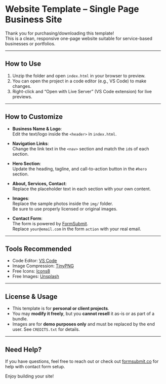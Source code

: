 # Website Template – Single Page Business Site

Thank you for purchasing/downloading this template!  
This is a clean, responsive one-page website suitable for service-based businesses or portfolios.

---

##  How to Use

1. Unzip the folder and open `index.html` in your browser to preview.
2. You can open the project in a code editor (e.g., VS Code) to make changes.
3. Right-click and “Open with Live Server” (VS Code extension) for live previews.

---

##  How to Customize

- **Business Name & Logo**:  
  Edit the text/logo inside the `<header>` in `index.html`.

- **Navigation Links**:  
  Change the link text in the `<nav>` section and match the `id`s of each section.

- **Hero Section**:  
  Update the heading, tagline, and call-to-action button in the `#hero` section.

- **About, Services, Contact**:  
  Replace the placeholder text in each section with your own content.

- **Images**:  
  Replace the sample photos inside the `img/` folder.  
  Be sure to use properly licensed or original images.

- **Contact Form**:  
  The form is powered by [FormSubmit](https://formsubmit.co).  
  Replace `your@email.com` in the form `action` with your real email.

---

##  Tools Recommended

- Code Editor: [VS Code](https://code.visualstudio.com/)
- Image Compression: [TinyPNG](https://tinypng.com/)
- Free Icons: [Icons8](https://icons8.com/)
- Free Images: [Unsplash](https://unsplash.com)

---

##  License & Usage

- This template is for **personal or client projects**.
- You may **modify it freely**, but you **cannot resell** it as-is or as part of a bundle.
- Images are for **demo purposes only** and must be replaced by the end user.
  See `CREDITS.txt` for details.

---

##  Need Help?

If you have questions, feel free to reach out or check out [formsubmit.co](https://formsubmit.co) for help with contact form setup.

Enjoy building your site!
